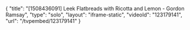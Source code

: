 {
    "title": "[1508436091] Leek Flatbreads with Ricotta and Lemon - Gordon Ramsay",
    "type": "solo",
    "layout": "iframe-static",
    "videoId": "123179141",
    "url": "\/tvpembed\/123179141"
}